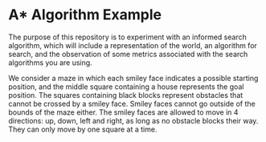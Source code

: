 # A* Algorithm Example
The purpose of this repository is to experiment with an informed search
algorithm, which will include a representation of the world, an algorithm for search, and
the observation of some metrics associated with the search algorithms you are using.

We consider a maze in which each smiley face indicates a possible starting
position, and the middle square containing a house represents the goal position. The
squares containing black blocks represent obstacles that cannot be crossed by a smiley
face. Smiley faces cannot go outside of the bounds of the maze either.
The smiley faces are allowed to move in 4 directions: up, down, left and right, as long as
no obstacle blocks their way. They can only move by one square at a time. 
